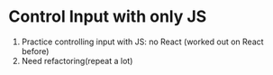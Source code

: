 # Control Input with only JS 

1. Practice controlling input with JS: no React (worked out on React before)
2. Need refactoring(repeat a lot)


